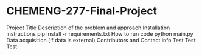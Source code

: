 # CHEMENG-277-Final-Project
Project Title
Description of the problem and approach
Installation instructions
  pip install -r requirements.txt
How to run code
  python main.py
Data acquisition (if data is external)
Contributors and Contact info
 Test Test Test